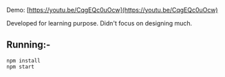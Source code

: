 Demo: [https://youtu.be/CqgEQc0uOcw](https://youtu.be/CqgEQc0uOcw)

Developed for learning purpose. Didn't focus on designing much.

## Running:-

```
npm install 
npm start
```